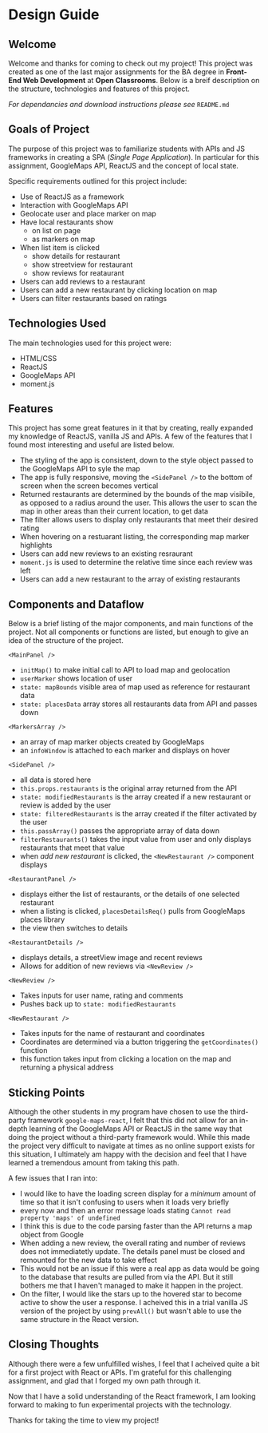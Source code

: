 # Design Guide


## Welcome
Welcome and thanks for coming to check out my project! This project was created as one of the last major assignments for the BA degree in **Front-End Web Development** at **Open Classrooms**. Below is a breif description on the structure, technologies and features of this project.

*For dependancies and download instructions please see* `README.md`


## Goals of Project
The purpose of this project was to familiarize students with APIs and JS frameworks in creating a SPA (*Single Page Application*). In particular for this assignment, GoogleMaps API, ReactJS and the concept of local state. 

Specific requirements outlined for this project include:

* Use of ReactJS as a framework
* Interaction with GoogleMaps API
* Geolocate user and place marker on map
* Have local restaurants show
	* on list on page
	* as markers on map
* When list item is clicked
	* show details for restaurant
	* show streetview for restaurant
	* show reviews for reataurant
* Users can add reviews to a restaurant
* Users can add a new restaurant by clicking location on map
* Users can filter restaurants based on ratings


## Technologies Used
The main technologies used for this project were:

* HTML/CSS
* ReactJS
* GoogleMaps API
* moment.js


## Features
This project has some great features in it that by creating, really expanded my knowledge of ReactJS, vanilla JS and APIs. A few of the features that I found most interesting and useful are listed below.

* The styling of the app is consistent, down to the style object passed to the GoogleMaps API to syle the map
* The app is fully responsive, moving the `<SidePanel />` to the bottom of screen when the screen becomes vertical
* Returned restaurants are determined by the bounds of the map visibile, as opposed to a radius around the user. This allows the user to scan the map in other areas than their current location, to get data
* The filter allows users to display only restaurants that meet their desired rating
* When hovering on a restuarant listing, the corresponding map marker highlights
* Users can add new reviews to an existing resraurant
* `moment.js` is used to determine the relative time since each review was left
* Users can add a new restaurant to the array of existing restaurants


## Components and Dataflow
Below is a brief listing of the major components,  and main functions of the project. Not all components or functions are listed, but enough to give an idea of the structure of the project.

`<MainPanel />`
* `initMap()` to make initial call to API to load map and geolocation
* `userMarker` shows location of user
* `state: mapBounds` visible area of map used as reference for restaurant data
* `state: placesData` array stores all restaurants data from API and passes down

`<MarkersArray />`
* an array of map marker objects created by GoogleMaps
* an `infoWindow` is attached to each marker and displays on hover
	
`<SidePanel />`
* all data is stored here
* `this.props.restaurants` is the original array returned from the API
* `state: modifiedRestaurants` is the array created if a new restaurant or review is added by the user
* `state: filteredRestaurants` is the array created if the filter activated by the user
* `this.passArray()` passes the appropriate array of data down
* `filterRestaurants()` takes the input value from user and only displays restaurants that meet that value
* when *add new restaurant* is clicked, the `<NewRestaurant />` component displays

`<RestaurantPanel />`
* displays either the list of restaurants, or the details of one selected restaurant
* when a listing is clicked, `placesDetailsReq()` pulls from GoogleMaps places library
* the view then switches to details

`<RestaurantDetails />`
* displays details, a streetView image and recent reviews
* Allows for addition of new reviews via `<NewReview />`

`<NewReview />`
* Takes inputs for user name, rating and comments
* Pushes back up to `state: modifiedRestaurants`

`<NewRestaurant />`
* Takes inputs for the name of restaurant and coordinates
* Coordinates are determined via a button triggering the `getCoordinates()` function
* this function takes input from clicking a location on the map and returning a physical address


## Sticking Points
Although the other students in my program have chosen to use the third-party framework `google-maps-react`, I felt that this did not allow for an in-depth learning of the GoogleMaps API or ReactJS in the same way that doing the project without a third-party framework would. While this made the project very difficult to navigate at times as no online support exists for this situation, I ultimately am happy with the decision and feel that I have learned a tremendous amount from taking this path.

A few issues that I ran into:
* I would like to have the loading screen display for a *minimum* amount of time so that it isn't confusing to users when it loads very briefly
* every now and then an error message loads stating `Cannot read property 'maps' of undefined`
* I think this is due to the code parsing faster than the API returns a map object from Google
* When adding a new review, the overall rating and number of reviews does not immediatetly update. The details panel must be closed and remounted for the new data to take effect
* This would not be an issue if this were a real app as data would be going to the database that results are pulled from via the API. But it still bothers me that I haven't managed to make it happen in the project.
* On the filter, I would like the stars up to the hovered star to become active to show the user a response. I acheived this in a trial vanilla JS version of the project by using `prevAll()` but wasn't able to use the same structure in the React version.


## Closing Thoughts
Although there were a few unfulfilled wishes, I feel that I acheived quite a bit for a first project with React or APIs. I'm grateful for this challenging assignment, and glad that I forged my own path through it.

Now that I have a solid understanding of the React framework, I am looking forward to making to fun experimental projects with the technology.

Thanks for taking the time to view my project! 
